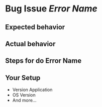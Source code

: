 # Bug Issue *Error Name*

## Expected behavior

## Actual behavior

## Steps for do **Error Name**

## Your Setup

- Version Application
- OS Version
- And more...
